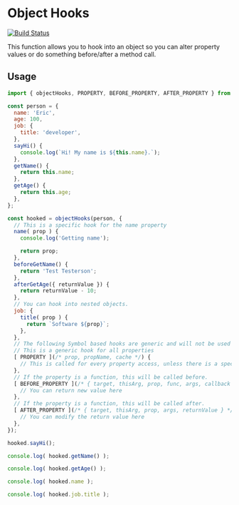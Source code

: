 # Object Hooks

[![Build Status](https://github.com/webdeveric/object-hooks/workflows/Node.js%20CI/badge.svg)](https://github.com/webdeveric/object-hooks/actions)

This function allows you to hook into an object so you can alter property values or do something before/after a method call.

## Usage

```js
import { objectHooks, PROPERTY, BEFORE_PROPERTY, AFTER_PROPERTY } from '@webdeveric/object-hooks';

const person = {
  name: 'Eric',
  age: 100,
  job: {
    title: 'developer',
  },
  sayHi() {
    console.log(`Hi! My name is ${this.name}.`);
  },
  getName() {
    return this.name;
  },
  getAge() {
    return this.age;
  },
};

const hooked = objectHooks(person, {
  // This is a specific hook for the name property
  name( prop ) {
    console.log('Getting name');

    return prop;
  },
  beforeGetName() {
    return 'Test Testerson';
  },
  afterGetAge({ returnValue }) {
    return returnValue - 10;
  },
  // You can hook into nested objects.
  job: {
    title( prop ) {
      return `Software ${prop}`;
    },
  },
  // The following Symbol based hooks are generic and will not be used if a specific hook is defined, such as the name() hook above.
  // This is a generic hook for all properties
  [ PROPERTY ](/* prop, propName, cache */) {
    // This is called for every property access, unless there is a specific hook defined.
  },
  // If the property is a function, this will be called before.
  [ BEFORE_PROPERTY ](/* { target, thisArg, prop, func, args, callback } */) {
    // You can return new value here
  },
  // If the property is a function, this will be called after.
  [ AFTER_PROPERTY ](/* { target, thisArg, prop, args, returnValue } */) {
    // You can modify the return value here
  },
});

hooked.sayHi();

console.log( hooked.getName() );

console.log( hooked.getAge() );

console.log( hooked.name );

console.log( hooked.job.title );
```
